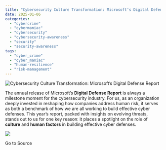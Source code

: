 ```yaml
---
title: "Cybersecurity Culture Transformation: Microsoft’s Digital Defense Report"
date: 2025-01-06
categories: 
  - "cybercrime"
  - "cybermaniac"
  - "cybersecurity"
  - "cybersecurity-awareness"
  - "security"
  - "security-awareness"
tags: 
  - "cyber_crime"
  - "cyber_maniac"
  - "human-resilience"
  - "risk-management"
---
```


![Cybersecurity Culture Transformation: Microsoft’s Digital Defense Report](https://cybermaniacs.com/hubfs/Zooming%20Back%20Into%20the%20Office%E2%80%93Securely_Header-1.png)

The annual release of Microsoft’s **Digital Defense Report** is always a milestone moment for the cybersecurity industry. For us, as an organization deeply invested in reshaping how companies address human risk, it serves as both a benchmark of how we are all working to build effective cyber defenses. This year’s report, packed with insights on evolving threats, stands out to us for one key reason: it places a spotlight on the role of **culture** and **human factors** in building effective cyber defenses.

![](https://track.hubspot.com/__ptq.gif?a=20922849&k=14&r=https%3A%2F%2Fcybermaniacs.com%2Fcm-blog%2Fcybersecurity-culture-transformation-microsofts-digital-defense-report&bu=https%253A%252F%252Fcybermaniacs.com%252Fcm-blog&bvt=rss)

Go to Source
